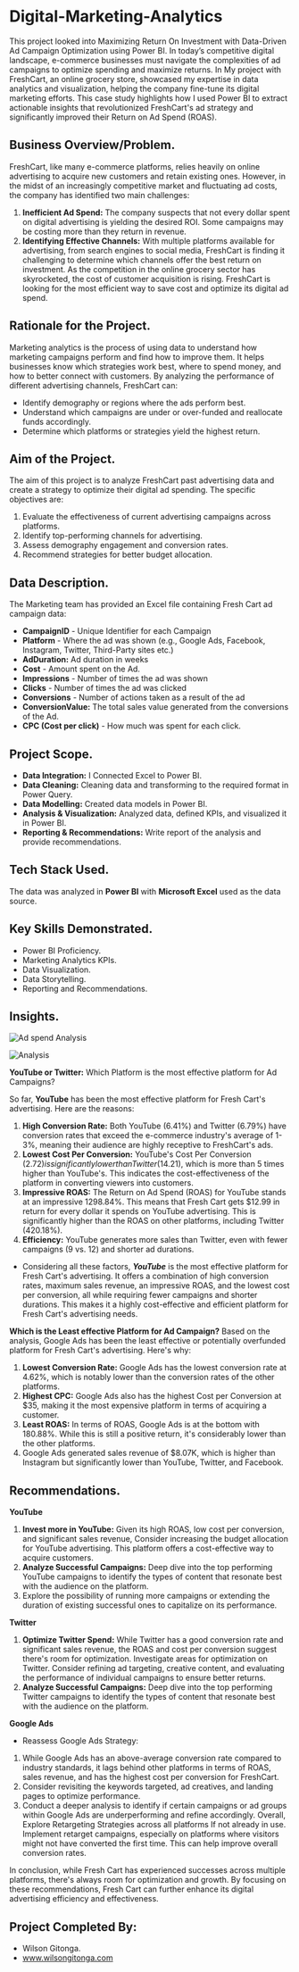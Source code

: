 # Digital-Marketing-Analytics
This project looked into Maximizing Return On Investment with Data-Driven Ad Campaign Optimization using Power BI.
In today’s competitive digital landscape, e-commerce businesses must navigate the complexities of ad campaigns to optimize spending and maximize returns. In My project with FreshCart, an online grocery store, showcased my expertise in data analytics and visualization, helping the company fine-tune its digital marketing efforts. This case study highlights how I used Power BI to extract actionable insights that revolutionized FreshCart's ad strategy and significantly improved their Return on Ad Spend (ROAS).
## Business Overview/Problem.
FreshCart, like many e-commerce platforms, relies heavily on online advertising to acquire new customers and retain existing ones. However, in the midst of an increasingly competitive market and fluctuating ad costs, the company has identified two main challenges:

1. **Inefficient Ad Spend:** The company suspects that not every dollar spent on digital advertising is yielding the desired ROI. Some campaigns may be costing more than they return in revenue.
2. **Identifying Effective Channels:** With multiple platforms available for advertising, from search engines to social media, FreshCart is finding it challenging to determine which channels offer the best return on investment.
As the competition in the online grocery sector has skyrocketed, the cost of customer acquisition is rising. FreshCart is looking for the most efficient way to save cost and optimize its digital ad spend.
## Rationale for the Project.
Marketing analytics is the process of using data to understand how marketing campaigns perform and find how to improve them. It helps businesses know which strategies work best, where to spend money, and how to better connect with customers.
By analyzing the performance of different advertising channels, FreshCart can:
- Identify demography or regions where the ads perform best.
- Understand which campaigns are under or over-funded and reallocate funds accordingly.
- Determine which platforms or strategies yield the highest return.
## Aim of the Project.
The aim of this project is to analyze FreshCart past advertising data and create a strategy to optimize their digital ad spending. The specific objectives are:
1. Evaluate the effectiveness of current advertising campaigns across platforms.
2. Identify top-performing channels for advertising.
3. Assess demography engagement and conversion rates.
4. Recommend strategies for better budget allocation.
## Data Description.
The Marketing team has provided an Excel file containing Fresh Cart ad campaign data: 
- **CampaignID** - Unique Identifier for each Campaign
- **Platform** - Where the ad was shown (e.g., Google Ads, Facebook, Instagram, Twitter, Third-Party sites etc.)
- **AdDuration:** Ad duration in weeks
- **Cost** - Amount spent on the Ad.
- **Impressions** - Number of times the ad was shown
- **Clicks** - Number of times the ad was clicked
- **Conversions** - Number of actions taken as a result of the ad
- **ConversionValue:** The total sales value generated from the conversions of the Ad.
- **CPC (Cost per click)** - How much was spent for each click.
## Project Scope.
- **Data Integration:** I Connected Excel to Power BI.
- **Data Cleaning:** Cleaning data and transforming to the required format in Power Query.
- **Data Modelling:** Created data models in Power BI.
- **Analysis & Visualization:** Analyzed data, defined KPIs, and visualized it in Power BI.
- **Reporting & Recommendations:** Write report of the analysis and provide recommendations.
 ## Tech Stack Used.
The data was analyzed in **Power BI** with **Microsoft Excel** used as the data source.
## Key Skills Demonstrated.
- Power BI Proficiency.
- Marketing Analytics KPIs.
- Data Visualization.
- Data Storytelling.
- Reporting and Recommendations.
## Insights.
![Ad spend Analysis](https://github.com/user-attachments/assets/2cfa4854-fe32-4051-bf9c-94a3e375034e)


![Analysis](https://github.com/user-attachments/assets/57b61769-b2f7-48ab-bae3-1560026bb287)

**YouTube or Twitter:** Which Platform is the most effective platform for Ad Campaigns?

So far, **YouTube** has been the most effective platform for Fresh Cart's advertising. 
Here are the reasons:
1. **High Conversion Rate:** Both YouTube (6.41%) and Twitter (6.79%) have conversion rates that exceed the e-commerce industry's
average of 1-3%, meaning their audience are highly receptive to FreshCart's ads.
2. **Lowest Cost Per Conversion:** YouTube's Cost Per Conversion ($2.72) is significantly lower than Twitter ($14.21), which is more
than 5 times higher than YouTube's. This indicates the cost-effectiveness of the platform in converting viewers into customers.
3. **Impressive ROAS:** The Return on Ad Spend (ROAS) for YouTube stands at an impressive 1298.84%. This means that Fresh Cart
gets $12.99 in return for every dollar it spends on YouTube advertising. This is significantly higher than the ROAS on other platforms,
including Twitter (420.18%).
4. **Efficiency:** YouTube generates more sales than Twitter, even with fewer campaigns (9 vs. 12) and shorter ad durations.
- Considering all these factors, ***YouTube*** is the most effective platform for Fresh Cart's advertising. It offers a combination of high
conversion rates, maximum sales revenue, an impressive ROAS, and the lowest cost per conversion, all while requiring fewer
campaigns and shorter durations. This makes it a highly cost-effective and efficient platform for Fresh Cart's advertising needs.

**Which is the Least effective Platform for Ad Campaign?**
Based on the analysis, Google Ads has been the least effective or potentially overfunded platform for Fresh Cart's advertising.
Here's why:
1. **Lowest Conversion Rate:** Google Ads has the lowest conversion rate at 4.62%, which is notably lower than the conversion rates
of the other platforms.
2. **Highest CPC:** Google Ads also has the highest Cost per Conversion at $35, making it the most expensive platform in terms of
acquiring a customer.
3. **Least ROAS:** In terms of ROAS, Google Ads is at the bottom with 180.88%. While this is still a positive return, it's considerably
lower than the other platforms.
4. Google Ads generated sales revenue of $8.07K, which is higher than Instagram but significantly lower than YouTube, Twitter, and Facebook.

## Recommendations.
**YouTube**
1. **Invest more in YouTube:** Given its high ROAS, low cost per conversion, and significant sales revenue, Consider increasing the
budget allocation for YouTube advertising. This platform offers a cost-effective way to acquire customers.
2. **Analyze Successful Campaigns:** Deep dive into the top performing YouTube campaigns to identify the types of content that
resonate best with the audience on the platform.
3. Explore the possibility of running more campaigns or extending the duration of existing successful ones to capitalize on its
performance.

**Twitter**
1. **Optimize Twitter Spend:** While Twitter has a good conversion rate and significant sales revenue, the ROAS and cost per
conversion suggest there's room for optimization. Investigate areas for optimization on Twitter. Consider refining ad targeting,
creative content, and evaluating the performance of individual campaigns to ensure better returns.
2. **Analyze Successful Campaigns:** Deep dive into the top performing Twitter campaigns to identify the types of content that
resonate best with the audience on the platform.

**Google Ads**
- Reassess Google Ads Strategy:
1. While Google Ads has an above-average conversion rate compared to industry standards, it lags behind other platforms in terms
of ROAS, sales revenue, and has the highest cost per conversion for FreshCart.
2. Consider revisiting the keywords targeted, ad creatives, and landing pages to optimize performance.
3. Conduct a deeper analysis to identify if certain campaigns or ad groups within Google Ads are underperforming and refine
accordingly.
Overall, Explore Retargeting Strategies across all platforms If not already in use. Implement retarget campaigns, especially on
platforms where visitors might not have converted the first time. This can help improve overall conversion rates.

In conclusion, while Fresh Cart has experienced successes across multiple platforms, there's always room for optimization and
growth. By focusing on these recommendations, Fresh Cart can further enhance its digital advertising efficiency and effectiveness.

## Project Completed By:
- Wilson Gitonga.
- www.wilsongitonga.com
